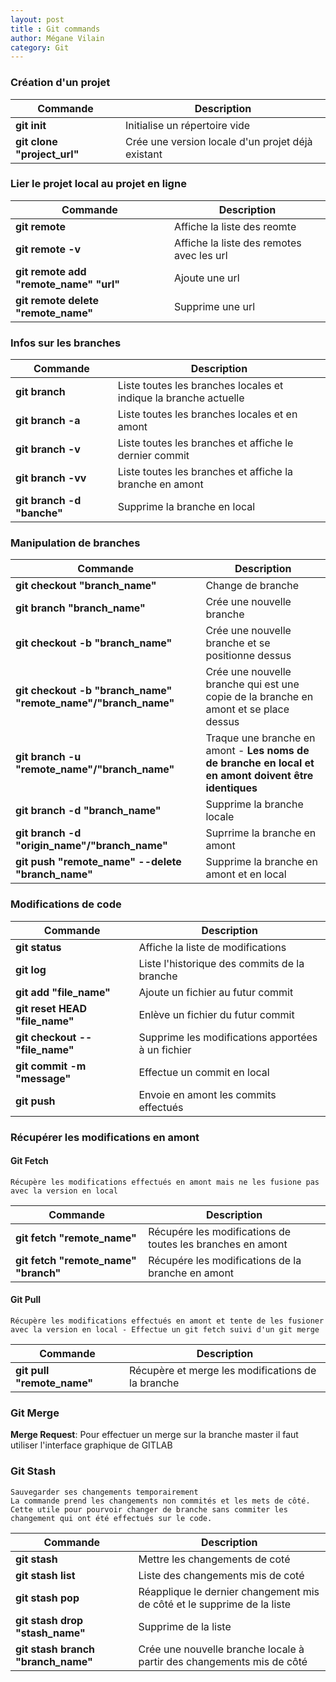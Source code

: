 ```yaml
---
layout: post
title : Git commands
author: Mégane Vilain
category: Git
---
```


### Création d'un projet

|Commande  | Description |
|---|---|
|**git init**|Initialise un répertoire vide|
|**git clone "project_url"**|Crée une version locale d'un projet déjà existant|

### Lier le projet local au projet en ligne

|Commande  | Description |
|---|---|
|**git remote**|Affiche la liste des reomte|
|**git remote -v**|Affiche la liste des remotes avec les url|
|**git remote add "remote_name" "url"**|Ajoute une url|
|**git remote delete "remote_name"**|Supprime une url|


### Infos sur les branches 

|Commande  | Description |
|---|---|
|**git branch**|Liste toutes les branches locales et indique la branche actuelle|
|**git branch -a**|Liste toutes les branches locales et en amont|
|**git branch -v**|Liste toutes les branches et affiche le dernier commit|
|**git branch -vv**|Liste toutes les branches et affiche la branche en amont|
|**git branch -d "banche"**|Supprime la branche en local |


### Manipulation de branches

|Commande  | Description |
|---|---|
|**git checkout "branch_name"**|Change de branche|
|**git branch "branch_name"**|Crée une nouvelle branche|
|**git checkout -b "branch_name"**|Crée une nouvelle branche et se positionne dessus|
|**git checkout -b "branch_name" "remote_name"/"branch_name"**|Crée une nouvelle branche qui est une copie de la branche en amont et se place dessus|
|**git branch -u "remote_name"/"branch_name"**|Traque une branche en amont - **Les noms de de branche en local et en amont doivent être identiques**|
|**git branch -d "branch_name"**|Supprime la branche locale|
|**git branch -d "origin_name"/"branch_name"**|Suprrime la branche en amont|
|**git push "remote_name" --delete "branch_name"**|Supprime la branche en amont et en local|

### Modifications de code

|Commande  | Description |
|---|---|
|**git status**|Affiche la liste de modifications|
|**git log**|Liste l'historique des commits de la branche|
|**git add "file_name"**|Ajoute un fichier au futur commit |
|**git reset HEAD "file_name"**|Enlève un fichier du futur commit|
|**git checkout -- "file_name"**|Supprime les modifications apportées à un fichier|
|**git commit -m "message"**|Effectue un commit en local|
|**git push**|Envoie en amont les commits effectués|

### Récupérer les modifications en amont

#### Git Fetch

```
Récupère les modifications effectués en amont mais ne les fusione pas avec la version en local
```

|Commande  | Description |
|---|---|
|**git fetch "remote_name"**|Récupére les modifications de toutes les branches en amont|
|**git fetch "remote_name" "branch"**|Récupére les modifications de la branche en amont|

#### Git Pull

```
Récupère les modifications effectués en amont et tente de les fusioner avec la version en local - Effectue un git fetch suivi d'un git merge
```

|Commande  | Description |
|---|---|
|**git pull "remote_name"**|Récupère et merge les modifications de la branche|

### Git Merge


**Merge Request**: Pour effectuer un merge sur la branche master il faut utiliser l'interface graphique de GITLAB 


### Git Stash 

```
Sauvegarder ses changements temporairement 
La commande prend les changements non commités et les mets de côté.  Cette utile pour pourvoir changer de branche sans commiter les changement qui ont été effectués sur le code.
```

|Commande | Description|
|---|---|
|**git stash** |Mettre les changements de coté|
|**git stash list**|Liste des changements mis de coté|
|**git stash pop**|Réapplique le dernier changement mis de côté et le supprime de la liste|
|**git stash drop "stash_name"**|Supprime de la liste
|**git stash branch "branch_name"**|Crée une nouvelle branche locale à partir des changements mis de côté|
